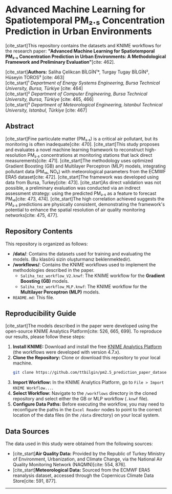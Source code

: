 # Advanced Machine Learning for Spatiotemporal PM₂.₅ Concentration Prediction in Urban Environments

[cite\_start]This repository contains the datasets and KNIME workflows for the research paper: **"Advanced Machine Learning for Spatiotemporal PM₂.₅ Concentration Prediction in Urban Environments: A Methodological Framework and Preliminary Evaluation"**[cite: 462].

[cite\_start]**Authors:** Saliha Çelikcan BİLGİN¹\*, Turgay Tugay BİLGİN², Hüseyin TOROS³ [cite: 463]  
[cite\_start]¹ *Department of Energy Systems Engineering, Bursa Technical University, Bursa, Türkiye* [cite: 464]  
[cite\_start]² *Department of Computer Engineering, Bursa Technical University, Bursa, Türkiye* [cite: 465, 466]  
[cite\_start]³ *Department of Meteorological Engineering, Istanbul Technical University, Istanbul, Türkiye* [cite: 467]

## Abstract

[cite\_start]Fine particulate matter (PM₂.₅) is a critical air pollutant, but its monitoring is often inadequate[cite: 470]. [cite\_start]This study proposes and evaluates a novel machine learning framework to reconstruct high-resolution PM₂.₅ concentrations at monitoring stations that lack direct measurements[cite: 471]. [cite\_start]The methodology uses optimized Gradient Boosting (GB) and Multilayer Perceptron (MLP) models, integrating pollutant data (PM₁₀, NO₂) with meteorological parameters from the ECMWF ERA5 dataset[cite: 472]. [cite\_start]The framework was developed using data from Bursa, Turkey[cite: 473]. [cite\_start]As direct validation was not possible, a preliminary evaluation was conducted via an indirect assessment strategy: using the predicted PM₂.₅ as a feature to forecast PM₁₀[cite: 473, 474]. [cite\_start]The high correlation achieved suggests the PM₂.₅ predictions are physically consistent, demonstrating the framework's potential to enhance the spatial resolution of air quality monitoring networks[cite: 475, 477].

## Repository Contents

This repository is organized as follows:

  - **/data/**: Contains the datasets used for training and evaluating the models. (Bu klasörü sizin oluşturmanız beklenmektedir).
  - **/workflows/**: Contains the KNIME workflows used to implement the methodologies described in the paper.
      - `Saliha_tez_workflow_V2.knwf`: The KNIME workflow for the **Gradient Boosting (GB)** models.
      - `Saliha_tez_workflow_MLP.knwf`: The KNIME workflow for the **Multilayer Perceptron (MLP)** models.
  - `README.md`: This file.

## Reproducibility Guide

[cite\_start]The models described in the paper were developed using the open-source KNIME Analytics Platform[cite: 526, 665, 699]. To reproduce our results, please follow these steps:

1.  **Install KNIME:** Download and install the free [KNIME Analytics Platform](https://www.knime.com/downloads) (the workflows were developed with version 4.7.x).
2.  **Clone the Repository:** Clone or download this repository to your local machine.
    ```bash
    git clone https://github.com/ttbilgin/pm2.5_prediction_paper_dataset.git
    ```
3.  **Import Workflow:** In the KNIME Analytics Platform, go to `File > Import KNIME Workflow...`.
4.  **Select Workflow:** Navigate to the `/workflows` directory in the cloned repository and select either the GB or MLP workflow (`.knwf` file).
5.  **Configure Data Paths:** Before executing the workflow, you may need to reconfigure the paths in the `Excel Reader` nodes to point to the correct location of the data files (in the `/data` directory) on your local system.

## Data Sources

The data used in this study were obtained from the following sources:

  - [cite\_start]**Air Quality Data:** Provided by the Republic of Turkey Ministry of Environment, Urbanization, and Climate Change, via the National Air Quality Monitoring Network (NAQMN)[cite: 554, 876].
  - [cite\_start]**Meteorological Data:** Sourced from the ECMWF ERA5 reanalysis dataset, accessed through the Copernicus Climate Data Store[cite: 591, 877].

-----
